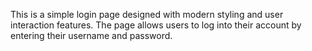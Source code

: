 This is a simple login page designed with modern styling and user interaction features. The page allows users to log into their account by entering their username and password.
